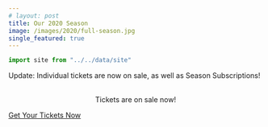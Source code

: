 ```yaml
---
# layout: post
title: Our 2020 Season
image: /images/2020/full-season.jpg
single_featured: true
---
```


```js exec
import site from "../../data/site"
```

<div class="call-out">
  Update: Individual tickets are now on sale, as well as Season Subscriptions!
</div>

<img src="/images/2020/full-season.jpg" alt="">

<p style="text-align: center"><br/>Tickets are on sale now!</p>

<a href={site.tickets_link} class="btn-p">Get Your Tickets Now</a>

